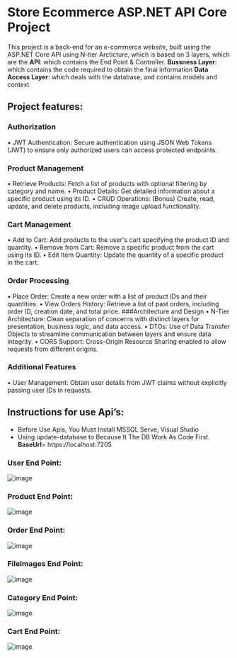 # Store Ecommerce ASP.NET API Core Project

This project is a back-end for an e-commerce website, built using the ASP.NET Core API using N-tier Arcticture, which is based on 3 layers, which are the
**API**: which contains the End Point & Controller.
**Bussness Layer**: which contains the code required to obtain the final information
**Data Access Layer**: which deals with the database, and contains models and context

## Project features:
### Authorization
•	JWT Authentication: Secure authentication using JSON Web Tokens (JWT) to ensure only authorized users can access protected endpoints.
### Product Management
•	Retrieve Products: Fetch a list of products with optional filtering by category and name.
•	Product Details: Get detailed information about a specific product using its ID.
•	CRUD Operations: (Bonus) Create, read, update, and delete products, including image upload functionality.
### Cart Management
•	Add to Cart: Add products to the user's cart specifying the product ID and quantity.
•	Remove from Cart: Remove a specific product from the cart using its ID.
•	Edit Item Quantity: Update the quantity of a specific product in the cart.
### Order Processing
•	Place Order: Create a new order with a list of product IDs and their quantities.
•	View Orders History: Retrieve a list of past orders, including order ID, creation date, and total price.
###Architecture and Design
•	N-Tier Architecture: Clean separation of concerns with distinct layers for presentation, business logic, and data access.
•	DTOs: Use of Data Transfer Objects to streamline communication between layers and ensure data integrity.
•	CORS Support: Cross-Origin Resource Sharing enabled to allow requests from different origins.
### Additional Features
•	User Management: Obtain user details from JWT claims without explicitly passing user IDs in requests.

## Instructions for use Api’s:
-	Before Use Apis, You Must Install MSSQL Serve, Visual Studio
-	Using  update-database to Because It The DB Work As Code First.
**BaseUrl**= https://localhost:7205
### User End Point:
 ![image](https://github.com/Mustafa-Abdulrahman/E-Coomerce-API-Project/assets/100872559/b5c56837-2d51-4ead-a43f-5f506f610b0c)

### Product End Point:
 ![image](https://github.com/Mustafa-Abdulrahman/E-Coomerce-API-Project/assets/100872559/b1bb35b3-11e6-4ce3-a96d-832608b9b622)

### Order End Point:
 ![image](https://github.com/Mustafa-Abdulrahman/E-Coomerce-API-Project/assets/100872559/3ede18e1-93fc-4c63-8f3e-0f9675d956f6)

### FileImages End Point:
 ![image](https://github.com/Mustafa-Abdulrahman/E-Coomerce-API-Project/assets/100872559/76939f58-e73d-4d48-9d07-92728f7a7e80)

### Category End Point:
 
![image](https://github.com/Mustafa-Abdulrahman/E-Coomerce-API-Project/assets/100872559/2fbe1a68-0c64-4b44-91f3-29e019230139)

### Cart End Point:

 ![image](https://github.com/Mustafa-Abdulrahman/E-Coomerce-API-Project/assets/100872559/5dbb4225-1339-41e5-93c4-99f3f362482b)



